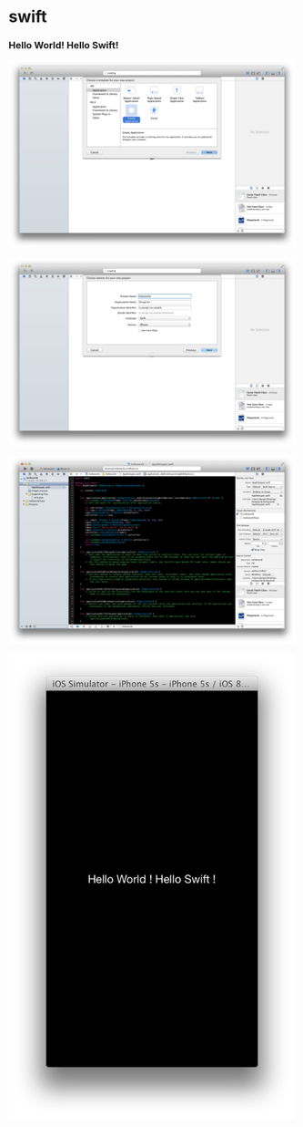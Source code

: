 swift
=====
### Hello World! Hello Swift!

![1](/captures/1.png "1")

![2](/captures/2.png "2")

![3](/captures/3.png "3")

![4](/captures/4.png "4")
